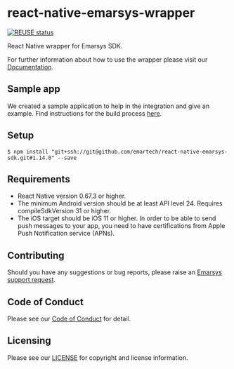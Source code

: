 
# react-native-emarsys-wrapper

[![REUSE status](https://api.reuse.software/badge/github.com/emartech/react-native-emarsys-sdk)](https://api.reuse.software/info/github.com/emartech/react-native-emarsys-sdk)

React Native wrapper for Emarsys SDK.

For further information about how to use the wrapper please visit our [Documentation](https://github.com/emartech/react-native-emarsys-sdk/wiki "Wiki").

## Sample app
We created a sample application to help in the integration and give an example. Find instructions for the build process [here](https://github.com/emartech/react-native-emarsys-sdk/tree/master/sample "Sample app").

## Setup

`$ npm install "git+ssh://git@github.com/emartech/react-native-emarsys-sdk.git#1.14.0" --save`

## Requirements

- React Native version 0.67.3 or higher.
- The minimum Android version should be at least API level 24. Requires compileSdkVersion 31 or higher.
- The iOS target should be iOS 11 or higher. In order to be able to send push messages to your app, you need to have certifications from Apple Push Notification service (APNs).

## Contributing

Should you have any suggestions or bug reports, please raise an [Emarsys support request](https://help.emarsys.com/hc/en-us/articles/360012853058-Support-at-Emarsys-Raising-a-support-request).

## Code of Conduct

Please see our [Code of Conduct](https://github.com/emartech/.github/blob/main/CODE_OF_CONDUCT.md) for detail.

## Licensing

Please see our [LICENSE](https://github.com/emartech/react-native-emarsys-sdk/blob/master/LICENSE) for copyright and license information.
